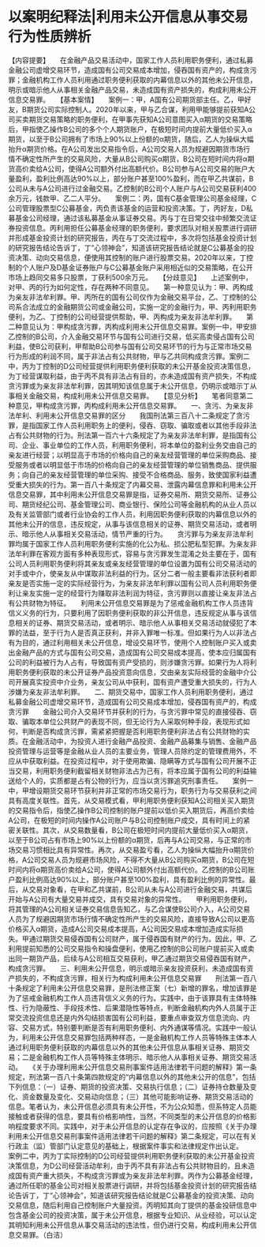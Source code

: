 # 以案明纪释法|利用未公开信息从事交易行为性质辨析

【内容提要】　　在金融产品交易活动中，国家工作人员利用职务便利，通过私募金融公司虚增交易环节，造成国有公司交易成本增加，侵吞国有资产的，构成贪污罪；金融机构工作人员利用通过职务便利获取的内幕信息以外的其他未公开信息，明示或暗示他人从事相关金融产品交易，未造成国有资产损失的，构成利用未公开信息交易罪。　　【基本案情】　　案例一：甲，A国有公司期货部主任。乙，甲好友，B期货公司实际控制人。2020年以来，甲与乙合谋，利用甲能够提前获知A公司买卖期货交易策略的职务便利，在甲事先获知A公司意图买入α期货的交易策略后，甲指使乙操作B公司的多个个人期货账户，在极短时间内提前大量低价买入α期货，以至于B公司拥有了市场上90%以上份额的α期货，随后，乙人为操纵大幅抬升α期货价格。在A公司发出交易指令后，A公司交易人员为规避因期货市场行情不确定性所产生的交易风险，大量从B公司购买α期货，B公司在短时间内将α期货高价卖给A公司，使得A公司额外付出高额代价。B公司参与A公司交易的账户大量盈利，盈利比例高达90%以上，部分账户甚至100%盈利，而在甲乙共谋前，B公司从未与A公司进行过金融交易。乙控制的B公司个人账户与A公司交易获利400余万元，钱款甲、乙二人平分。　　案例二：丙，国有C基金管理公司基金经理，C公司管理股票型C公募基金，丙负责该基金的运营和投资决策。丁，丙好友，D私募基金公司经理，通过该私募基金从事证券交易。丙与丁在日常交往中频繁交流证券投资信息。丙利用担任公募基金经理的职务便利，要求团队对相关股票进行调研并形成基金投资计划的研究报告，丙在与丁交流过程中，多次将包括基金投资计划的研究报告结论告诉丁，丁“心领神会”，知道该研究报告结论就是C公募基金的投资决策、动向交易信息，便使用其控制的账户进行股票交易。2020年以来，丁控制的个人账户及D基金证券账户与C公募基金账户采用相近似的交易策略，在公开市场上趋同交易多只股票，丁获利500余万元。　　【分歧意见】　　上述案例中，对甲、丙的行为如何定性，存在两种不同意见。　　第一种意见认为：甲、丙构成为亲友非法牟利罪。甲、丙所在的国有公司仅作为金融交易平台，乙、丁控制的公司系合法成立的金融期货公司或金融公司，实施一定的金融行为，甲、丙利用职务便利，为乙、丁控制的公司经营提供帮助，甲、丙构成为亲友非法牟利罪。　　第二种意见认为：甲构成贪污罪，丙构成利用未公开信息交易罪。案例一中，甲安排乙控制的B公司，介入金融交易环节与国有公司进行交易，低买高卖侵占国有公司利益，使B公司获利，甲帮助B公司参与国有公司交易环节的行为与正常市场交易行为形成的利润不同，属于非法占有公共财物，甲与乙共同构成贪污罪。案例二中，丙为丁控制的D公司经营提供利用职务便利获取的未公开基金投资决策信息，为丁经营谋取利益，由于丙不具有非法占有目的，亦未造成国有资产损失，不构成贪污罪或为亲友非法牟利罪，因其明知该信息属于未公开信息，仍明示或暗示丁从事相关金融交易，构成利用未公开信息交易罪。　　【意见分析】　　笔者同意第二种意见，甲构成贪污罪，丙构成利用未公开信息交易罪。　　一、贪污、为亲友非法牟利、利用未公开信息交易罪的区分　　我国刑法第三百八十二条规定了贪污罪，是指国家工作人员利用职务上的便利，侵吞、窃取、骗取或者以其他手段非法占有公共财物的行为。刑法第一百六十六条规定了为亲友非法牟利罪，是指国有公司、企业、事业单位的工作人员，利用职务便利，将本单位的盈利业务交由自己的亲友进行经营；以明显高于市场的价格向自己的亲友经营管理的单位采购商品、接受服务或者以明显低于市场的价格向自己的亲友经营管理的单位销售商品、提供服务；向自己的亲友经营管理的单位采购、接受不合格商品、服务，致使国家利益遭受重大损失的行为。第一百八十条规定了内幕交易、泄露内幕信息罪和利用未公开信息交易罪，其中利用未公开信息交易罪是指，证券交易所、期货交易所、证券公司、期货经纪公司、基金管理公司、商业银行、保险公司等金融机构的从业人员以及有关监管部门或者行业协会的工作人员，利用因职务便利获取的内幕信息以外的其他未公开的信息，违反规定，从事与该信息相关的证券、期货交易活动，或者明示、暗示他人从事相关交易活动，情节严重的行为。　　贪污罪与为亲友非法牟利罪均属于国家工作人员利用职务便利实施的化公为私、损公肥私型犯罪。为亲友非法牟利罪在客观方面有多种表现形式，容易与贪污罪发生混淆之处主要在于，国有公司人员利用职务便利将其亲友或亲友经营管理的单位设置为国有公司交易活动的对手或中介，使亲友从中谋取非法利益的行为。区分二者一般主要看非法获利者即亲友是否实施一定的实际经营行为，为亲友非法牟利罪以国有公司人员利用职务便利让亲友实施一定的经营行为赚取非法利润为特征，贪污罪则以直接让亲友非法占有公共财物为特征。　　利用未公开信息交易罪是为了惩戒金融机构工作人员违背信义义务的行为，只要利用了因职务便利获取的非公开信息，违反规定从事与该信息相关的证券、期货交易活动，或者明示、暗示他人从事相关交易活动就侵犯了本罪的法益，至于行为人是否真正获利，并非入罪唯一标准。但如果行为人以非法占有为目的，通过利用相关未公开信息，增设交易环节，使用个人控制账户买入或卖出金融产品的方式与国有公司交易，造成国有公司交易成本提高，使本应归属国有公司的利益被行为人占有，导致国有资产受损的，则涉嫌贪污罪。如果行为人将利用职务便利获取的未公开证券产品投资意向信息，交由亲友实际经营的金融中介公司开展真实投资中介业务，亲友公司从中获利，国有资产遭受重大损失的，行为人涉嫌为亲友非法牟利罪。　　二、期货交易中，国家工作人员利用职务便利，通过私募金融公司虚增交易环节，造成国有公司交易成本增加，侵吞国有资产的，构成贪污罪　　金融公司介入交易环节并获利的行为，与贪污罪中常见的直接侵吞、窃取、骗取本单位公共财产的表现不同，但无论行为人采取何种手段，表现形式如何，判断是否构成贪污罪，需紧紧把握是否利用职务便利非法占有公共财物的实质。在金融活动中，为投资人进行金融产品投资、金融产品募集与销售、金融产品投资管理与运营等是金融从业人员的主要业务，管理人员除约定的管理费用外，不应从中获取利益。在投资过程中，对于使用欺骗、隐瞒等方式与国有公司开展不正当交易，利用职务便利截留相关财物非法占为己有，将本应属于国有公司的利益输送给个人的，实质都是占有公物的行为，应当以贪污罪追究刑事责任。　　案例一中，甲增设期货交易环节获利并非正常的市场交易行为，职务行为与交易获利之间具有高度关联性。首先，从交易模式看，甲利用职务便利获知A公司相关买入期货的交易指令后，指使乙操作B公司控制的账户提前以低价买入期货后，再高价卖给A公司，在极短的时间内操作A公司账户与B公司控制账户成交，具有时间上的紧密关联性。其次，从交易数量看，B公司在极短时间内提前大量低价买入α期货，以至于B公司占有市场上90%以上份额的α期货，后再与A公司交易，与正常的市场交易习惯相比具有异常性。再次，从交易盈亏看，乙人为操纵大幅抬升α期货价格，A公司交易人员为规避市场风险，不得不大量从B公司购买α期货，B公司在短时间内将α期货高价卖给A公司，使得A公司额外付出高额代价。乙控制的B公司账户盈利比例高达90%以上，部分账户甚至100%盈利，具有盈利比例的异常性。最后，从交易对象看，在甲和乙共谋前，B公司从未与A公司进行金融交易，共谋后开始与A公司有大量交易并成交，具有交易对象的异常性。　　甲利用职务便利，将其管理的A公司相关证券交易信息告知乙，与乙合谋使B公司介入，A公司交易人员为了规避因期货市场行情不确定性所产生的交易风险，直接导致A公司以更高价格买入α期货，造成A公司交易成本提高，A公司因交易成本增加造成实际损失。甲通过期货交易侵吞国有公司财产，属于侵吞国有财产的行为。因此，甲、乙利用提前知悉的公司交易指令和操盘便利，使用乙控制的B公司账户提前买入或卖出同一期货产品，后续与A公司相互交易获利，甲乙通过期货交易侵吞国有财产，构成贪污罪。　　三、利用未公开信息，明示或暗示亲友投资获利，未造成国有资产损失的，不构成贪污罪，相关行为构成利用未公开信息交易罪　　刑法第一百八十条规定了利用未公开信息交易罪，是刑法修正案（七）新增的罪名，增加该罪是为了惩戒金融机构工作人员违背信义义务的行为。实践中，由于该罪具有主体特殊性、行为隐蔽性、手段技术性、后果潜隐性等特点，判断金融机构内外人员属于正常交流投资信息还是内外勾结损害国有公司利益，要重点审查双方信息流向、内容、交易方式，特别要判断是否有利用职务便利、内外通谋等情况。实践中一般认为，利用未公开信息交易罪包括两种样态，一是金融机构工作人员等特殊主体本人通过利用职务便利获取的内幕信息以外的其他未公开信息从事相关证券、期货交易；二是金融机构工作人员等特殊主体明示、暗示他人从事相关证券、期货交易活动。　　《关于办理利用未公开信息交易刑事案件适用法律若干问题的解释》第一条规定，刑法第一百八十条第四款规定的“内幕信息以外的其他未公开的信息”，包括下列信息：（一）证券、期货的投资决策、交易执行信息；（二）证券持仓数量及变化、资金数量及变化、交易动向信息；（三）其他可能影响证券、期货交易活动的信息。笔者认为，未公开信息必须具有未公开性，不为公众知悉，但系特定人员能接触或者获得的信息，要具有价格影响性，当然，不同类型的未公开信息的价格影响程度要求不同。实践中，对于未公开信息的认定存在争议的，应按照《关于办理利用未公开信息交易刑事案件适用法律若干问题的解释》第二条规定，可以在有关行政主（监）管部门认定意见的基础上，根据案件事实和法律规定作出认定。　　案例二中，丙为丁实际控制的D公司经营提供利用职务便利获取的未公开基金投资决策信息，为D公司经营活动牟利，由于丙不具有非法占有公共财物目的，且未造成国有资产重大损失，不构成贪污罪或为亲友非法牟利罪。丙作为公募基金经理，通过所任职的基金公司对相关股票进行调研，并将包括基金投资计划的研究报告结论告诉丁，丁“心领神会”，知道该研究报告结论就是C公募基金的投资决策、动向交易信息，随后利用自己控制账户大量投资。丙明知其向丁提供的基金投研信息中包含基金公司的投资决策，属于未公开信息，根据专业知识、从业经验，可以认定其明知利用未公开信息从事交易活动的违法性，但仍进行交易，构成利用未公开信息交易罪。（白洁）